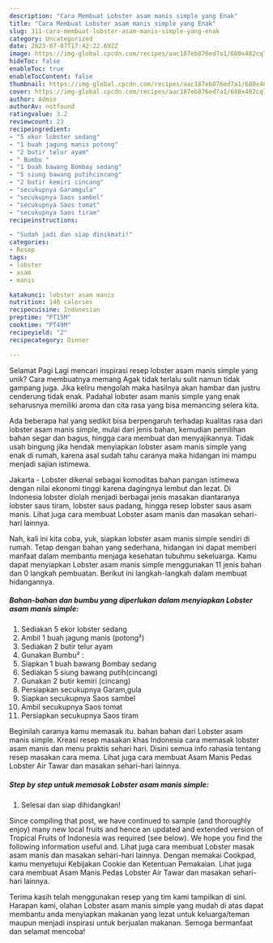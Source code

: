 ```yaml
---
description: "Cara Membuat Lobster asam manis simple yang Enak"
title: "Cara Membuat Lobster asam manis simple yang Enak"
slug: 311-cara-membuat-lobster-asam-manis-simple-yang-enak
category: Uncategorized
date: 2023-07-07T17:42:22.692Z
image: https://img-global.cpcdn.com/recipes/aac187eb876ed7a1/680x482cq70/lobster-asam-manis-simple-foto-resep-utama.jpg
hideToc: false
enableToc: true
enableTocContent: false
thumbnail: https://img-global.cpcdn.com/recipes/aac187eb876ed7a1/680x482cq70/lobster-asam-manis-simple-foto-resep-utama.jpg
cover: https://img-global.cpcdn.com/recipes/aac187eb876ed7a1/680x482cq70/lobster-asam-manis-simple-foto-resep-utama.jpg
author: Admin
authorAv: notfound
ratingvalue: 3.2
reviewcount: 23
recipeingredient:
- "5 ekor lobster sedang"
- "1 buah jagung manis potong"
- "2 butir telur ayam"
- " Bumbu "
- "1 buah bawang Bombay sedang"
- "5 siung bawang putihcincang"
- "2 butir kemiri cincang"
- "secukupnya Garamgula"
- "secukupnya Saos sambel"
- "secukupnya Saos tomat"
- "secukupnya Saos tiram"
recipeinstructions:

- "Sudah jadi dan siap dinikmati!"
categories:
- Resep
tags:
- lobster
- asam
- manis

katakunci: lobster asam manis 
nutrition: 140 calories
recipecuisine: Indonesian
preptime: "PT15M"
cooktime: "PT49M"
recipeyield: "2"
recipecategory: Dinner

---
```



Selamat Pagi Lagi mencari inspirasi resep lobster asam manis simple yang unik? Cara membuatnya memang Agak tidak terlalu sulit namun tidak gampang juga. Jika keliru mengolah maka hasilnya akan hambar dan justru cenderung tidak enak. Padahal lobster asam manis simple yang enak seharusnya memiliki aroma dan cita rasa yang bisa memancing selera kita.


Ada beberapa hal yang sedikit bisa berpengaruh terhadap kualitas rasa dari lobster asam manis simple, mulai dari jenis bahan, kemudian pemilihan bahan segar dan bagus, hingga cara membuat dan menyajikannya. Tidak usah bingung jika hendak menyiapkan lobster asam manis simple yang enak di rumah, karena asal sudah tahu caranya maka hidangan ini mampu menjadi sajian istimewa.

Jakarta - Lobster dikenal sebagai komoditas bahan pangan istimewa dengan nilai ekonomi tinggi karena dagingnya lembut dan lezat. Di Indonesia lobster diolah menjadi berbagai jenis masakan diantaranya lobster saus tiram, lobster saus padang, hingga resep lobster saus asam manis. Lihat juga cara membuat Lobster asam manis dan masakan sehari-hari lainnya.


Nah, kali ini kita coba, yuk, siapkan lobster asam manis simple sendiri di rumah. Tetap dengan bahan yang sederhana, hidangan ini dapat memberi manfaat dalam membantu menjaga kesehatan tubuhmu sekeluarga. Kamu dapat menyiapkan Lobster asam manis simple menggunakan 11 jenis bahan dan 0 langkah pembuatan. Berikut ini langkah-langkah dalam membuat hidangannya.

<!--inarticleads1-->

##### Bahan-bahan dan bumbu yang diperlukan dalam menyiapkan Lobster asam manis simple:

1. Sediakan 5 ekor lobster sedang
1. Ambil 1 buah jagung manis (potong²)
1. Sediakan 2 butir telur ayam
1. Gunakan  Bumbu² :
1. Siapkan 1 buah bawang Bombay sedang
1. Sediakan 5 siung bawang putih(cincang)
1. Gunakan 2 butir kemiri (cincang)
1. Persiapkan secukupnya Garam,gula
1. Siapkan secukupnya Saos sambel
1. Ambil secukupnya Saos tomat
1. Persiapkan secukupnya Saos tiram


Beginilah caranya kamu memasak itu. bahan bahan dari Lobster asam manis simple. Kreasi resep masakan khas Indonesia cara memasak lobster asam manis dan menu praktis sehari hari. Disini semua info rahasia tentang resep masakan cara mema. Lihat juga cara membuat Asam Manis Pedas Lobster Air Tawar dan masakan sehari-hari lainnya. 

<!--inarticleads2-->

##### Step by step untuk memasak Lobster asam manis simple:


1. Selesai dan siap dihidangkan!

Since compiling that post, we have continued to sample (and thoroughly enjoy) many new local fruits and hence an updated and extended version of Tropical Fruits of Indonesia was required (see below). We hope you find the following information useful and. Lihat juga cara membuat Lobster masak asam manis dan masakan sehari-hari lainnya. Dengan memakai Cookpad, kamu menyetujui Kebijakan Cookie dan Ketentuan Pemakaian. Lihat juga cara membuat Asam Manis Pedas Lobster Air Tawar dan masakan sehari-hari lainnya. 

Terima kasih telah menggunakan resep yang tim kami tampilkan di sini. Harapan kami, olahan Lobster asam manis simple yang mudah di atas dapat membantu anda menyiapkan makanan yang lezat untuk keluarga/teman maupun menjadi inspirasi untuk berjualan makanan. Semoga bermanfaat dan selamat mencoba!
